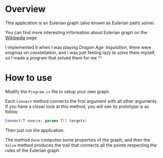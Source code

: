 # Overview

This application is an Eulerian graph (also known as Eulerian path) solver.

You can find more interesting information about Eulerian graph on the [Wikipedia](https://en.wikipedia.org/wiki/Eulerian_path) page.

I implemented it when I was playing *Dragon Age: Inquisition*, there were enigmas on constellation, and I was just feeling lazy to solve them myself, so I made a program that solved them for me ^^

# How to use

Modify the `Program.cs` file to setup your own graph.

Each `Connect` method connects the first argument with all other arguments.
If you have a closer look at this method, you will see its prototype is as follow:

``` cs
Connect(T source, params T[] targets)
```

Then just run the application.

The method `Done` computes some properties of the graph, and then the `Solve` method produces the trail that connects all the points respecting the rules of the Eulerian graph.
